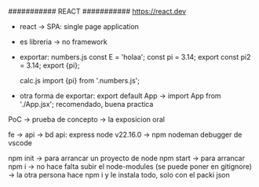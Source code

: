 ########### REACT ###########
https://react.dev

- react -> SPA: single page application
- es libreria -> no framework

- exportar:
    numbers.js
        const E = 'holaa';
        const pi = 3.14;
        export const pi2 = 3.14;
        export {pi};
    
    calc.js
        import {pi} from '.numbers.js';

- otra forma de exportar:
    export default App -> import App from './App.jsx';
        recomendado, buena practica

PoC -> prueba de concepto -> la exposicion oral


fe -> api -> bd
api: express
node v22.16.0 -> npm
nodeman
debugger de vscode

npm init -> para arrancar un proyecto de node
npm start -> para arrancar
npm i -> no hace falta subir el node-modules (se puede poner en gitignore)
    -> la otra persona hace npm i y le instala todo, solo con el packi json

